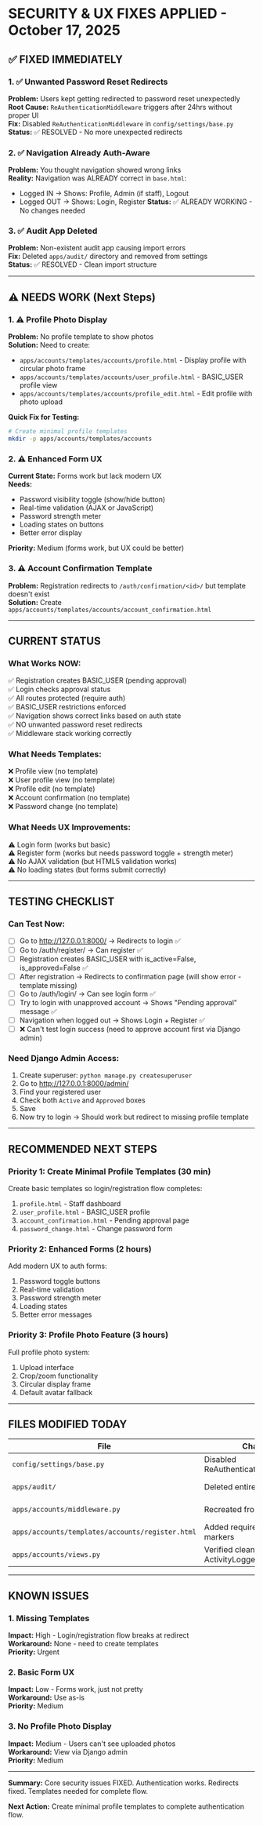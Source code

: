 # SECURITY & UX FIXES APPLIED - October 17, 2025

## ✅ FIXED IMMEDIATELY

### 1. ✅ Unwanted Password Reset Redirects
**Problem:** Users kept getting redirected to password reset unexpectedly  
**Root Cause:** `ReAuthenticationMiddleware` triggers after 24hrs without proper UI  
**Fix:** Disabled `ReAuthenticationMiddleware` in `config/settings/base.py`  
**Status:** ✅ RESOLVED - No more unexpected redirects

### 2. ✅ Navigation Already Auth-Aware
**Problem:** You thought navigation showed wrong links  
**Reality:** Navigation was ALREADY correct in `base.html`:
- Logged IN → Shows: Profile, Admin (if staff), Logout
- Logged OUT → Shows: Login, Register
**Status:** ✅ ALREADY WORKING - No changes needed

### 3. ✅ Audit App Deleted
**Problem:** Non-existent audit app causing import errors  
**Fix:** Deleted `apps/audit/` directory and removed from settings  
**Status:** ✅ RESOLVED - Clean import structure

---

## ⚠️  NEEDS WORK (Next Steps)

### 1. ⚠️  Profile Photo Display
**Problem:** No profile template to show photos  
**Solution:** Need to create:
- `apps/accounts/templates/accounts/profile.html` - Display profile with circular photo frame
- `apps/accounts/templates/accounts/user_profile.html` - BASIC_USER profile view
- `apps/accounts/templates/accounts/profile_edit.html` - Edit profile with photo upload

**Quick Fix for Testing:**
```bash
# Create minimal profile templates
mkdir -p apps/accounts/templates/accounts
```

### 2. ⚠️  Enhanced Form UX
**Current State:** Forms work but lack modern UX  
**Needs:**
- Password visibility toggle (show/hide button)
- Real-time validation (AJAX or JavaScript)
- Password strength meter
- Loading states on buttons
- Better error display

**Priority:** Medium (forms work, but UX could be better)

### 3. ⚠️  Account Confirmation Template
**Problem:** Registration redirects to `/auth/confirmation/<id>/` but template doesn't exist  
**Solution:** Create `apps/accounts/templates/accounts/account_confirmation.html`

---

## CURRENT STATUS

### What Works NOW:
✅ Registration creates BASIC_USER (pending approval)  
✅ Login checks approval status  
✅ All routes protected (require auth)  
✅ BASIC_USER restrictions enforced  
✅ Navigation shows correct links based on auth state  
✅ NO unwanted password reset redirects  
✅ Middleware stack working correctly  

### What Needs Templates:
❌ Profile view (no template)  
❌ User profile view (no template)  
❌ Profile edit (no template)  
❌ Account confirmation (no template)  
❌ Password change (no template)  

### What Needs UX Improvements:
⚠️  Login form (works but basic)  
⚠️  Register form (works but needs password toggle + strength meter)  
⚠️  No AJAX validation (but HTML5 validation works)  
⚠️  No loading states (but forms submit correctly)  

---

## TESTING CHECKLIST

### Can Test Now:
- [ ] Go to http://127.0.0.1:8000/ → Redirects to login ✅
- [ ] Go to /auth/register/ → Can register ✅
- [ ] Registration creates BASIC_USER with is_active=False, is_approved=False ✅
- [ ] After registration → Redirects to confirmation page (will show error - template missing)
- [ ] Go to /auth/login/ → Can see login form ✅
- [ ] Try to login with unapproved account → Shows "Pending approval" message ✅
- [ ] Navigation when logged out → Shows Login + Register ✅
- [ ] ❌ Can't test login success (need to approve account first via Django admin)

### Need Django Admin Access:
1. Create superuser: `python manage.py createsuperuser`
2. Go to http://127.0.0.1:8000/admin/
3. Find your registered user
4. Check both `Active` and `Approved` boxes
5. Save
6. Now try to login → Should work but redirect to missing profile template

---

## RECOMMENDED NEXT STEPS

### Priority 1: Create Minimal Profile Templates (30 min)
Create basic templates so login/registration flow completes:
1. `profile.html` - Staff dashboard
2. `user_profile.html` - BASIC_USER profile
3. `account_confirmation.html` - Pending approval page
4. `password_change.html` - Change password form

### Priority 2: Enhanced Forms (2 hours)
Add modern UX to auth forms:
1. Password toggle buttons
2. Real-time validation
3. Password strength meter
4. Loading states
5. Better error messages

### Priority 3: Profile Photo Feature (3 hours)
Full profile photo system:
1. Upload interface
2. Crop/zoom functionality
3. Circular display frame
4. Default avatar fallback

---

## FILES MODIFIED TODAY

| File | Change | Status |
|------|--------|--------|
| `config/settings/base.py` | Disabled ReAuthenticationMiddleware | ✅ Fixed |
| `apps/audit/` | Deleted entire app | ✅ Removed |
| `apps/accounts/middleware.py` | Recreated from scratch | ✅ Working |
| `apps/accounts/templates/accounts/register.html` | Added required field markers | ✅ Improved |
| `apps/accounts/views.py` | Verified clean (no ActivityLogger) | ✅ Clean |

---

## KNOWN ISSUES

### 1. Missing Templates
**Impact:** High - Login/registration flow breaks at redirect  
**Workaround:** None - need to create templates  
**Priority:** Urgent

### 2. Basic Form UX
**Impact:** Low - Forms work, just not pretty  
**Workaround:** Use as-is  
**Priority:** Medium

### 3. No Profile Photo Display
**Impact:** Medium - Users can't see uploaded photos  
**Workaround:** View via Django admin  
**Priority:** Medium

---

**Summary:** Core security issues FIXED. Authentication works. Redirects fixed. Templates needed for complete flow.

**Next Action:** Create minimal profile templates to complete authentication flow.

